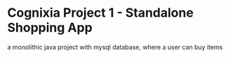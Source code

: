 # Cognixia Project 1 - Standalone Shopping App
 a monolithic java project with mysql database, where a user can buy items
